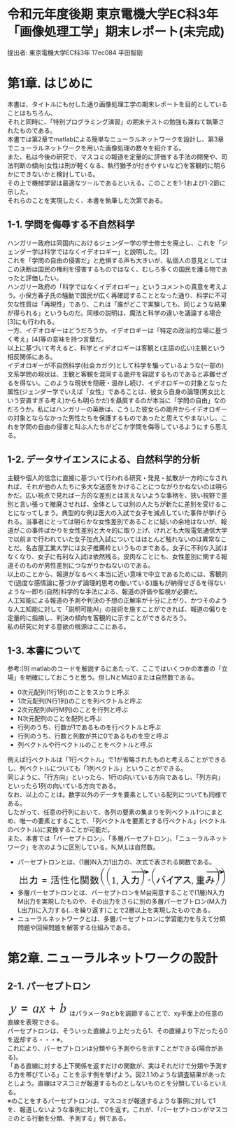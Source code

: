 <!-- this markdown file is written for github -->
# 令和元年度後期 東京電機大学EC科3年「画像処理工学」期末レポート(未完成)

提出者: 東京電機大学EC科3年 17ec084 平田智剛

# 第1章.  はじめに

本書は、タイトルにも付した通り画像処理工学の期末レポートを目的としていることはもちろん、  
それと同時に、「特別プログラミング演習」の期末テストの勉強も兼ねて執筆されたものである。  
本書では第2章でmatlabによる簡単なニューラルネットワークを設計し、第3章でニューラルネットワークを用いた画像処理の数々を紹介する。  
また、私は今後の研究で、マスコミの報道を定量的に評価する手法の開発や、司法判断の傾向(女性は刑が軽くなる、執行猶予が付きやすいなど)を客観的に明らかにできないかと検討している。  
その上で機械学習は最適なツールであるといえる。このことを1-1および1-2節に示した。  
それらのことを実現したく、本書を執筆した次第である。  

## 1-1.  学問を侮辱する不自然科学
ハンガリー政府は同国内におけるジェンダー学の学士修士を廃止し、これを「ジェンダー学は科学ではなくイデオロギー」と説明した。[2]  
これを「学問の自由の侵害だ」と危惧する声も大きいが、私個人の意見としてはこの決断は国民の権利を侵害するものではなく、むしろ多くの国民を護る物であったと評価したい。  
ハンガリー政府の「科学ではなくイデオロギー」というコメントの真意を考えよう。小保方春子氏の騒動で国民が広く再確認することとなった通り、科学に不可欠な性質は「再現性」であり、これは「誰がどこで実験しても、同じような結果が得られる」というものだ。同様の説明は、魔法と科学の違いを議論する場合[3]にも行われる。  
一方、イデオロギーはどうだろうか。イデオロギーは「特定の政治的立場に基づく考え」[4]等の意味を持つ言葉だ。  
以上に基づいて考えると、科学とイデオロギーは客観と(主語の広い)主観という相反関係にある。  
イデオロギーが不自然科学(社会カガク)として科学を騙っているような(一部の)文系学問の現状は、主観と客観を混同する詭弁を容認するものであると非難せざるを得ない。このような現状を隠蔽・温存し続け、イデオロギーの対象となった属性(ジェンダー学でいえば「女性」であることは、彼女ら自身の論理(男女比という安直すぎる考え)からも明らかだ)を贔屓するのが本当に「学問の自由」なのだろうか。私にはハンガリーの英断は、こうした彼女らの詭弁からイデオロギーの対象とならなかった男性たちを保護するものであったと思えてやまないし、これを学問の自由の侵害と叫ぶ人たちがどこか学問を侮辱しているようにすら思える。  

## 1-2.  データサイエンスによる、自然科学的分析
主観や個人的信念に直接に基づいて行われる研究・発見・拡散が一方的になされれば、それが他の人たちに多大な迷惑をかけることにつながりかねないのは明らかだ。広い視点で見れば一方的な差別とは言えないような事柄を、狭い視野で差別と言い張って撤廃させれば、全体としては別の人たちが新たに差別を受けることになってしまう。典型的な例は医大の入試で女子を減点していた事件が挙げられる。当事者にとっては明らかな女性差別であることに疑いの余地はないが、報道がこの事件ばかりを女性差別と大々的に取り上げ、けれども大阪電気通信大学で以前まで行われていた女子加点入試についてはほとんど触れないのは異常なことだ。名古屋工業大学には女子推薦枠というものまである。女子に不利な入試はなくなり、女子に有利な入試は依然残る。皮肉なことにも、女性差別に関する報道そのものが男性差別につながりかねないのである。  
以上のことから、報道がなるべく本当に近い意味で中立であるためには、客観的で(過度な感情論に基づかず論理的思考の働いている)誰もが納得せざるを得ないような―即ち(自然)科学的な手法による、報道の評価や監視が必要だ。  
人工知能による報道の予測や判決の予想の正解率が十分に上がり、かつそのような人工知能に対して「説明可能AI」の技術を施すことができれば、報道の偏りを定量的に指摘し、判決の傾向を客観的に示すことができるだろう。  
私の研究に対する意欲の根源はここにある。  

## 1-3.  本書について
参考:[9]
matlabのコードを解説するにあたって、ここではいくつかの本書の「立場」を明確にしておこうと思う。但しNとMは0または自然数である。

- 0次元配列(1行1列)のことをスカラと呼ぶ
- 1次元配列(N行1列)のことを列ベクトルと呼ぶ
- 2次元配列(N行M列)のことを行列と呼ぶ
- N次元配列のことを配列と呼ぶ
- 行列のうち、行数が1であるものを行ベクトルと呼ぶ
- 行列のうち、行数と列数が共に0であるものを空と呼ぶ
- 列ベクトルや行ベクトルのことをベクトルと呼ぶ

例えば行ベクトルは「1行ベクトル」で1が省略されたものと考えることができるし、列ベクトルについても「1列ベクトル」ということができる。  
同じように、「行方向」といったら、1行の向いている方向であるし、「列方向」といったら1列の向いている方向である。  
なお、以上のことは。数字以外のデータを要素としている配列についても同様である。  
したがって、任意の行列において、各列の要素の集まりを列ベクトル1つにまとめ、唯一の要素とすることで、「列ベクトルを要素とする行ベクトル」(ベクトルのベクトル)に変換することが可能だ。  
また、本書では「パーセプトロン」、「多層パーセプトロン」、「ニューラルネットワーク」を次のように区別している。N,M,Lは自然数。  

- パーセプトロンとは、(1層)N入力1出力の、次式で表される関数である。  ![](https://github.com/17ec084/lecture_image_processing/blob/master/report_content/1.png?raw=true)
- 多層パーセプトロンとは、パーセプトロンをM台用意することで(1層)N入力M出力を実現したものや、その出力をさらに別の多層パーセプトロン(M入力L出力)に入力する(...を繰り返す)ことで2層以上を実現したものである。  
- ニューラルネットワークとは、多層パーセプトロンに学習能力を与えて分類問題や回帰問題を解答する仕組みである。  


# 第2章.  ニューラルネットワークの設計
## 2-1. パーセプトロン
![](https://github.com/17ec084/lecture_image_processing/blob/master/report_content/2.png?raw=true)
はパラメータaとbを調節することで、xy平面上の任意の直線を表現できる。  
パーセプトロンは、そういった直線より上だったら1、その直線より下だったら0を返却する・・・※。  
これにより、パーセプトロンは分類やら予測やらを示すことができる(場合がある)。  
「ある直線に対する上下関係を返すだけの関数が、実はそれだけで分類や予測する力を帯びている」ことを示す例を挙げよう。図2.1.1のような調査結果があったとしよう。直線はマスコミが報道するものとしないものとを分類しているといえる。  
※のことをするパーセプトロンは、マスコミが報道するような事例に対して1を、報道しないような事例に対して0を返す。これが、「パーセプトロンがマスコミのとる行動を分類、予測する」例である。  
